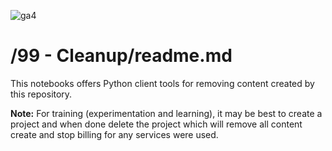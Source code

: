 ![ga4](https://www.google-analytics.com/collect?v=2&tid=G-6VDTYWLKX6&cid=1&en=page_view&sid=1&dl=statmike%2Fvertex-ai-mlops%2F99+-+Cleanup&dt=readme.md)

# /99 - Cleanup/readme.md

This notebooks offers Python client tools for removing content created by this repository.

**Note:**
For training (experimentation and learning), it may be best to create a project and when done delete the project which will remove all content create and stop billing for any services were used.